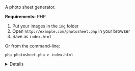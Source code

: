 A photo sheet generator.

**Requirements:** PHP

1. Put your images in the `img` folder
2. Open `http://example.com/photosheet.php` in your browser
3. Save as `index.html`

Or from the command-line:

```
php photosheet.php > index.html
```

<details>
  
  <br>
  
  - Caution: it's probably unsafe(?) to host `photosheet.php` on a public server.
  - No thumbnails are generated, so compress your images, max. 2000px height or width.
  - This thing is proposed “as is”, feel free to do whatever you want with it.
  
  You can change these variables in `index.php`:
  
 - Title
 - Description
 - Site image
 
 And the ones for layout in `style.css`:
 
 - Text size and color
 - Background color
 - Margins
 - Maximum thumbnail size

</details>
